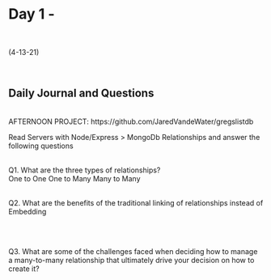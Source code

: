 # Day 1 - 
<br>
  
 (4-13-21)

<br>

## Daily Journal and Questions
<br>
AFTERNOON PROJECT: https://github.com/JaredVandeWater/gregslistdb
<br>


Read Servers with Node/Express > MongoDb Relationships and answer the following questions
<br>
<br>

Q1. What are the three types of relationships?
<br>
One to One
One to Many
Many to Many
<br>
<br>

Q2. What are the benefits of the traditional linking of relationships instead of Embedding
<br>

<br>
<br>

Q3. What are some of the challenges faced when deciding how to manage a many-to-many relationship that ultimately drive your decision on how to create it?
<br>
 
<br>
